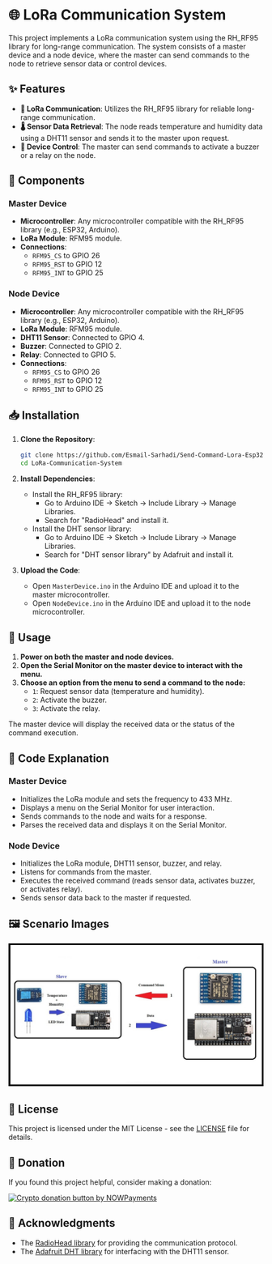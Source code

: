                                    
 
# 🌐 LoRa Communication System 

This project implements a LoRa communication system using the RH_RF95 library for long-range communication. The system consists of a master device and a node device, where the master can send commands to the node to retrieve sensor data or control devices.

## ✨ Features

- **📡 LoRa Communication**: Utilizes the RH_RF95 library for reliable long-range communication.
- **🌡️ Sensor Data Retrieval**: The node reads temperature and humidity data using a DHT11 sensor and sends it to the master upon request.
- **🔔 Device Control**: The master can send commands to activate a buzzer or a relay on the node.

## 🔧 Components

### Master Device

- **Microcontroller**: Any microcontroller compatible with the RH_RF95 library (e.g., ESP32, Arduino).
- **LoRa Module**: RFM95 module.
- **Connections**:
  - `RFM95_CS` to GPIO 26
  - `RFM95_RST` to GPIO 12
  - `RFM95_INT` to GPIO 25

### Node Device

- **Microcontroller**: Any microcontroller compatible with the RH_RF95 library (e.g., ESP32, Arduino).
- **LoRa Module**: RFM95 module.
- **DHT11 Sensor**: Connected to GPIO 4.
- **Buzzer**: Connected to GPIO 2.
- **Relay**: Connected to GPIO 5.
- **Connections**:
  - `RFM95_CS` to GPIO 26
  - `RFM95_RST` to GPIO 12
  - `RFM95_INT` to GPIO 25

## 📥 Installation

1. **Clone the Repository**:
    ```bash
    git clone https://github.com/Esmail-Sarhadi/Send-Command-Lora-Esp32.git
    cd LoRa-Communication-System
    ```

2. **Install Dependencies**:
    - Install the RH_RF95 library:
      - Go to Arduino IDE -> Sketch -> Include Library -> Manage Libraries.
      - Search for "RadioHead" and install it.
    - Install the DHT sensor library:
      - Go to Arduino IDE -> Sketch -> Include Library -> Manage Libraries.
      - Search for "DHT sensor library" by Adafruit and install it.

3. **Upload the Code**:
    - Open `MasterDevice.ino` in the Arduino IDE and upload it to the master microcontroller.
    - Open `NodeDevice.ino` in the Arduino IDE and upload it to the node microcontroller.

## 🚀 Usage

1. **Power on both the master and node devices.**
2. **Open the Serial Monitor on the master device to interact with the menu.**
3. **Choose an option from the menu to send a command to the node:**
    - `1`: Request sensor data (temperature and humidity).
    - `2`: Activate the buzzer.
    - `3`: Activate the relay.

The master device will display the received data or the status of the command execution.

## 📝 Code Explanation

### Master Device

- Initializes the LoRa module and sets the frequency to 433 MHz.
- Displays a menu on the Serial Monitor for user interaction.
- Sends commands to the node and waits for a response.
- Parses the received data and displays it on the Serial Monitor.

### Node Device

- Initializes the LoRa module, DHT11 sensor, buzzer, and relay.
- Listens for commands from the master.
- Executes the received command (reads sensor data, activates buzzer, or activates relay).
- Sends sensor data back to the master if requested.

## 🖼️ Scenario Images

![Scenario 3](1.jpg)

## 📄 License

This project is licensed under the MIT License - see the [LICENSE](LICENSE) file for details.

## 💖 Donation

If you found this project helpful, consider making a donation:

<a href="https://nowpayments.io/donation?api_key=REWCYVC-A1AMFK3-QNRS663-PKJSBD2&source=lk_donation&medium=referral" target="_blank">
     <img src="https://nowpayments.io/images/embeds/donation-button-black.svg" alt="Crypto donation button by NOWPayments">
</a>

## 🙏 Acknowledgments

- The [RadioHead library](http://www.airspayce.com/mikem/arduino/RadioHead/) for providing the communication protocol.
- The [Adafruit DHT library](https://github.com/adafruit/DHT-sensor-library) for interfacing with the DHT11 sensor.

